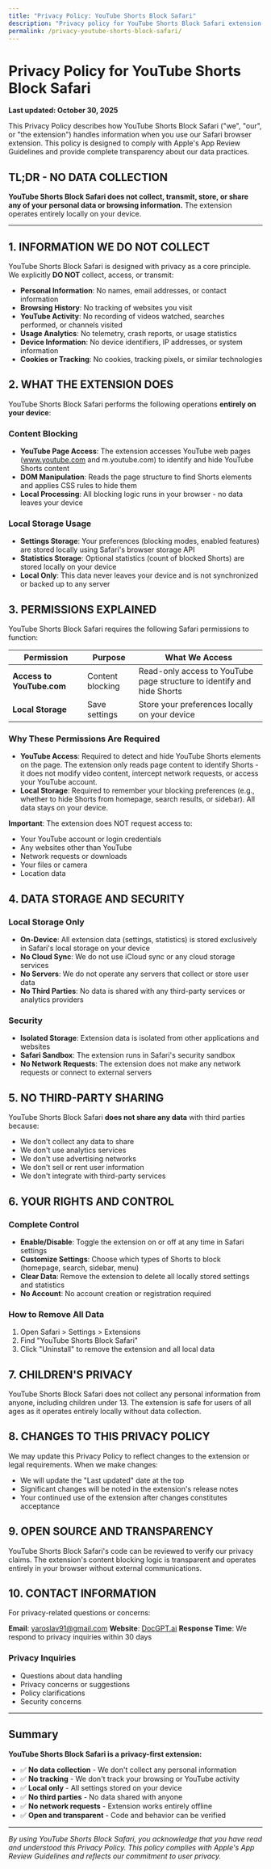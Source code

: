 ```yaml
---
title: "Privacy Policy: YouTube Shorts Block Safari"
description: "Privacy policy for YouTube Shorts Block Safari extension - no data collection, local-only storage"
permalink: /privacy-youtube-shorts-block-safari/
---
```


# Privacy Policy for YouTube Shorts Block Safari

**Last updated: October 30, 2025**

This Privacy Policy describes how YouTube Shorts Block Safari ("we", "our", or "the extension") handles information when you use our Safari browser extension. This policy is designed to comply with Apple's App Review Guidelines and provide complete transparency about our data practices.

## TL;DR - NO DATA COLLECTION

**YouTube Shorts Block Safari does not collect, transmit, store, or share any of your personal data or browsing information.** The extension operates entirely locally on your device.

---

## 1. INFORMATION WE DO NOT COLLECT

YouTube Shorts Block Safari is designed with privacy as a core principle. We explicitly **DO NOT** collect, access, or transmit:

- **Personal Information**: No names, email addresses, or contact information
- **Browsing History**: No tracking of websites you visit
- **YouTube Activity**: No recording of videos watched, searches performed, or channels visited
- **Usage Analytics**: No telemetry, crash reports, or usage statistics
- **Device Information**: No device identifiers, IP addresses, or system information
- **Cookies or Tracking**: No cookies, tracking pixels, or similar technologies

## 2. WHAT THE EXTENSION DOES

YouTube Shorts Block Safari performs the following operations **entirely on your device**:

### Content Blocking
- **YouTube Page Access**: The extension accesses YouTube web pages (www.youtube.com and m.youtube.com) to identify and hide YouTube Shorts content
- **DOM Manipulation**: Reads the page structure to find Shorts elements and applies CSS rules to hide them
- **Local Processing**: All blocking logic runs in your browser - no data leaves your device

### Local Storage Usage
- **Settings Storage**: Your preferences (blocking modes, enabled features) are stored locally using Safari's browser storage API
- **Statistics Storage**: Optional statistics (count of blocked Shorts) are stored locally on your device
- **Local Only**: This data never leaves your device and is not synchronized or backed up to any server

## 3. PERMISSIONS EXPLAINED

YouTube Shorts Block Safari requires the following Safari permissions to function:

| Permission | Purpose | What We Access |
|------------|---------|----------------|
| **Access to YouTube.com** | Content blocking | Read-only access to YouTube page structure to identify and hide Shorts |
| **Local Storage** | Save settings | Store your preferences locally on your device |

### Why These Permissions Are Required

- **YouTube Access**: Required to detect and hide YouTube Shorts elements on the page. The extension only reads page content to identify Shorts - it does not modify video content, intercept network requests, or access your YouTube account.
- **Local Storage**: Required to remember your blocking preferences (e.g., whether to hide Shorts from homepage, search results, or sidebar). All data stays on your device.

**Important**: The extension does NOT request access to:
- Your YouTube account or login credentials
- Any websites other than YouTube
- Network requests or downloads
- Your files or camera
- Location data

## 4. DATA STORAGE AND SECURITY

### Local Storage Only
- **On-Device**: All extension data (settings, statistics) is stored exclusively in Safari's local storage on your device
- **No Cloud Sync**: We do not use iCloud sync or any cloud storage services
- **No Servers**: We do not operate any servers that collect or store user data
- **No Third Parties**: No data is shared with any third-party services or analytics providers

### Security
- **Isolated Storage**: Extension data is isolated from other applications and websites
- **Safari Sandbox**: The extension runs in Safari's security sandbox
- **No Network Requests**: The extension does not make any network requests or connect to external servers

## 5. NO THIRD-PARTY SHARING

YouTube Shorts Block Safari **does not share any data** with third parties because:
- We don't collect any data to share
- We don't use analytics services
- We don't use advertising networks
- We don't sell or rent user information
- We don't integrate with third-party services

## 6. YOUR RIGHTS AND CONTROL

### Complete Control
- **Enable/Disable**: Toggle the extension on or off at any time in Safari settings
- **Customize Settings**: Choose which types of Shorts to block (homepage, search, sidebar, menu)
- **Clear Data**: Remove the extension to delete all locally stored settings and statistics
- **No Account**: No account creation or registration required

### How to Remove All Data
1. Open Safari > Settings > Extensions
2. Find "YouTube Shorts Block Safari"
3. Click "Uninstall" to remove the extension and all local data

## 7. CHILDREN'S PRIVACY

YouTube Shorts Block Safari does not collect any personal information from anyone, including children under 13. The extension is safe for users of all ages as it operates entirely locally without data collection.

## 8. CHANGES TO THIS PRIVACY POLICY

We may update this Privacy Policy to reflect changes to the extension or legal requirements. When we make changes:
- We will update the "Last updated" date at the top
- Significant changes will be noted in the extension's release notes
- Your continued use of the extension after changes constitutes acceptance

## 9. OPEN SOURCE AND TRANSPARENCY

YouTube Shorts Block Safari's code can be reviewed to verify our privacy claims. The extension's content blocking logic is transparent and operates entirely in your browser without external communications.

## 10. CONTACT INFORMATION

For privacy-related questions or concerns:

**Email**: yaroslav91@gmail.com
**Website**: [DocGPT.ai](https://docgpt.ai)
**Response Time**: We respond to privacy inquiries within 30 days

### Privacy Inquiries
- Questions about data handling
- Privacy concerns or suggestions
- Policy clarifications
- Security concerns

---

## Summary

**YouTube Shorts Block Safari is a privacy-first extension:**
- ✅ **No data collection** - We don't collect any personal information
- ✅ **No tracking** - We don't track your browsing or YouTube activity
- ✅ **Local only** - All settings stored on your device
- ✅ **No third parties** - No data shared with anyone
- ✅ **No network requests** - Extension works entirely offline
- ✅ **Open and transparent** - Code and behavior can be verified

---

*By using YouTube Shorts Block Safari, you acknowledge that you have read and understood this Privacy Policy. This policy complies with Apple's App Review Guidelines and reflects our commitment to user privacy.*
